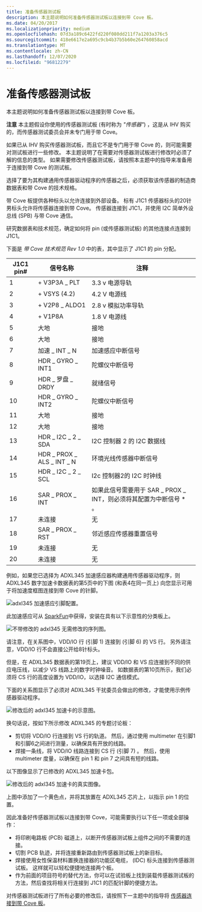 ```yaml
---
title: 准备传感器测试板
description: 本主题说明如何准备传感器测试板以连接到带 Cove 板。
ms.date: 04/20/2017
ms.localizationpriority: medium
ms.openlocfilehash: 07d3a189c6422fd220f080dd211f7a1203a376c5
ms.sourcegitcommit: 418e6617e2a695c9cb4b37b5b60e264760858acd
ms.translationtype: MT
ms.contentlocale: zh-CN
ms.lasthandoff: 12/07/2020
ms.locfileid: "96812279"
---
```

# <a name="prepare-your-sensor-test-board"></a>准备传感器测试板


本主题说明如何准备传感器测试板以连接到带 Cove 板。

**注意**  本主题假设你使用的传感器测试板 (有时称为 *"传感器"*) ，这是从 IHV 购买的，而传感器测试委员会并未专门用于带 Cove。

 

如果已从 IHV 购买传感器测试板，而且它不是专门用于带 Cove 的，则可能需要对测试板进行一些修改。 本主题说明了在需要对传感器测试板进行修改时必须了解的信息的类型。 如果需要修改传感器测试板，请按照本主题中的指导来准备用于连接到带 Cove 的测试板。

选择了要为其构建通用传感器驱动程序的传感器之后，必须获取该传感器的制造商数据表和带 Cove 的技术规格。

带 Cove 板提供各种标头以允许连接到外部设备。 标有 J1C1 传感器标头的20针男标头允许将传感器连接到带 Cove。 传感器连接到 J1C1，并使用 I2C 简单外设总线 (SPB) 与带 Cove 通信。

研究数据表和技术规范，确定如何将 pin (或传感器测试板) 的其他连接点连接到 J1C1。

下面是 *带 Cove 技术规范 Rev 1.0* 中的表，其中显示了 J1C1 的 pin 分配。

| J1C1 pin\# | 信号名称            | 注释                                                                                            |
|------------|------------------------|-----------------------------------------------------------------------------------------------------|
| 1          | + V3P3A \_ PLT            | 3.3 v 电源导轨                                                                                     |
| 2          | + VSYS (4.2)             | 4.2 V 电源线                                                                                    |
| 3          | + V2P8 \_ ALDO1           | 2.8 v 模拟功率导轨                                                                              |
| 4          | + V1P8A                 | 1.8 V 电源线                                                                                    |
| 5          | 大地                 | 接地                                                                                              |
| 6          | 大地                 | 接地                                                                                              |
| 7          | 加速 \_ INT \_ N          | 加速感应中断信号                                                                      |
| 8          | HDR \_ GYRO \_ INT1        | 陀螺仪中断信号                                                                          |
| 9          | HDR \_ 罗盘 \_ DRDY     | 就绪信号                                                                                        |
| 10         | HDR \_ GYRO \_ INT2        | 陀螺仪中断信号                                                                          |
| 11         | 大地                 | 接地                                                                                              |
| 12         | 大地                 | 接地                                                                                              |
| 13         | HDR \_ I2C \_ 2 \_ SDA       | I2C 控制器 2 的 I2C 数据线                                                                  |
| 14         | HDR \_ PROX \_ ALS \_ INT \_ N | 环境光线传感器中断信号                                                               |
| 15         | HDR \_ I2C \_ 2 \_ SCL       | I2c 控制器2的 I2C 时钟线                                                                 |
| 16         | SAR \_ PROX \_ INT         | 如果此信号需要用于 SAR \_ PROX \_ INT，则必须将其配置为中断信号 \* 。 |
| 17         | 未连接          | 无                                                                                                |
| 18         | SAR \_ PROX \_ RST         | 邻近感应传感器重置信号                                                                       |
| 19         | 未连接          | 无                                                                                                |
| 20         | 未连接          | 无                                                                                                |

 

例如，如果您已选择为 ADXL345 加速感应器构建通用传感器驱动程序，则 ADXL345 数字加速卡数据表的第5页中的下图 (和表4在同一页上) 向您显示可用于将加速度框图连接到带 Cove 的针脚。

![adxl345 加速感应引脚配置。](images/adxl345-pins.png)

此加速感应可从 [SparkFun](https://www.sparkfun.com/products/9836)中获得，安装在具有以下示意性的分类板上。

![不带修改的 adxl345 无需修改的序列图。](images/adxl-breakout.png)

请注意，在关系图中，VDD/IO 行 (引脚 1) 连接到 (引脚 6) 的 VS 行。 另外请注意，VDD/IO 行不会直接公开给8针标头。

但是，在 ADXL345 数据表的第19页上，建议 VDD/IO 和 VS 应连接到不同的供应电压线，以减少 VS 线路上的数字时钟噪音。 如数据表的第10页所示，我们必须将 CS 行的高度设置为 VDD/IO，以选择 I2C 通信模式。

下面的关系图显示了必须对 ADXL345 干扰委员会做出的修改，才能使用示例传感器驱动程序。

![修改后的 adxl345 加速卡的示意图。](images/adxl-breakout-mod.png)

换句话说，按如下所示修改 ADXL345 的专题讨论板：

-   剪切将 VDD/IO 行连接到 VS 行的轨道。 然后，通过使用 multimeter 在引脚1和引脚6之间进行测量，以确保具有开放的线路。
-   焊接一条线，将 VDD/IO 线路连接到 CS 行 (引脚 7) 。 然后，使用 multimeter 度量，以确保在 pin 1 和 pin 7 之间具有短的线路。

以下图像显示了已修改的 ADXL345 加速卡包。

![修改后的 adxl345 加速卡的真实图像。](images/adxl-mod-real.png)

上图中添加了一个黄色点，并将其放置在 ADXL345 芯片上，以指示 pin 1 的位置。

因此准备好传感器测试板以连接到带 Cove，可能需要执行以下任一项或全部操作：

-   将印刷电路板 (PCB) 磁道上，以断开传感器测试板上组件之间的不需要的连接。
-   切割 PCB 轨迹，并将连接重新路由到传感器测试板上的新目标。
-   焊接使用女性保温材料置换连接器的功能区电缆， (IDC) 标头连接到传感器测试板。 这样就可以轻松便捷地连接两个板。
-   作为前面的项目符号的替代方法，你可以在试验板上找到装载传感器测试板的方法，然后查找将相关行连接到 J1C1 的匹配针脚的便捷方法。

对传感器测试板进行了所有必要的修改后，请按照下一主题中的指导将 [传感器连接到带 Cove 板](connect-your-sensor-to-the-sharks-cove-board.md)。

 

 




